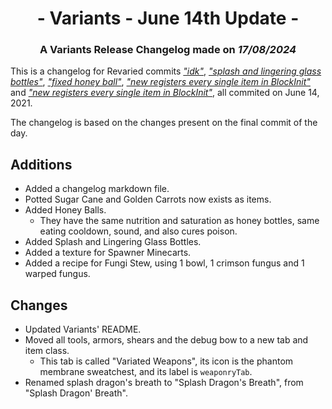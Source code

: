 # <div style="text-align: center;">- Variants - June 14th Update -</div>
### <div style="text-align: center;">A Variants Release Changelog made on *17/08/2024*</div>
This is a changelog for Revaried commits [*"idk"*](https://github.com/isabellawoods/Revaried/commit/212323e16a4589a5ba778f887fb8380223b12da5), [*"splash and lingering glass bottles"*](https://github.com/isabellawoods/Revaried/commit/765890946c8b7a49cc002d52923fac6873ad1523), [*"fixed honey ball"*](https://github.com/isabellawoods/Revaried/commit/f152865d62e291956bce0d60bbed23544cba0b34), [*"new registers every single item in BlockInit"*](https://github.com/isabellawoods/Revaried/commit/558bcce52188a99bb9a0f67ae3afb2b00455de8a) and [*"new registers every single item in BlockInit"*](https://github.com/isabellawoods/Revaried/commit/da1a3cee0e5d727afb4da9fa6b5b13e320003d16), all commited on June 14, 2021.

The changelog is based on the changes present on the final commit of the day.

## Additions
- Added a changelog markdown file.
- Potted Sugar Cane and Golden Carrots now exists as items.
- Added Honey Balls.
  - They have the same nutrition and saturation as honey bottles, same eating cooldown, sound, and also cures poison.
- Added Splash and Lingering Glass Bottles.
- Added a texture for Spawner Minecarts.
- Added a recipe for Fungi Stew, using 1 bowl, 1 crimson fungus and 1 warped fungus.

## Changes
- Updated Variants' README.
- Moved all tools, armors, shears and the debug bow to a new tab and item class.
  - This tab is called "Variated Weapons", its icon is the phantom membrane sweatchest, and its label is `weaponryTab`.
- Renamed splash dragon's breath to "Splash Dragon's Breath", from "Splash Dragon' Breath".